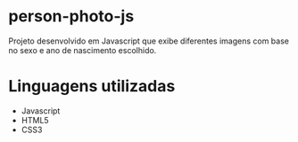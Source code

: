 # person-photo-js
Projeto desenvolvido em Javascript que exibe diferentes imagens com base no sexo e ano de nascimento escolhido.

# Linguagens utilizadas
* Javascript
* HTML5
* CSS3

